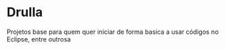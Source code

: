 # Drulla
Projetos base para quem quer iniciar de forma basica a usar códigos no Eclipse, entre outrosa
